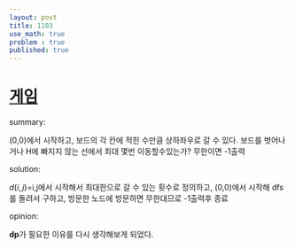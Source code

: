 ```yaml
---
layout: post
title: 1103
use_math: true
problem : true
published: true
---
```

# [게임](https://www.acmicpc.net/problem/1103)

summary:

(0,0)에서 시작하고, 보드의 각 칸에 적힌 수만큼 상하좌우로 갈 수 있다. 보드를 벗어나거나 H에 빠지지 않는 선에서 최대 몇번 이동할수있는가? 무한이면 -1출력

solution:

$d(i,j)=$i,j에서 시작해서 최대한으로 갈 수 있는 횟수로 정의하고, (0,0)에서 시작해 dfs를 돌려서 구하고, 방문한 노드에 방문하면 무한대므로 -1출력후 종료

opinion:

**dp**가 필요한 이유를 다시 생각해보게 되었다.

